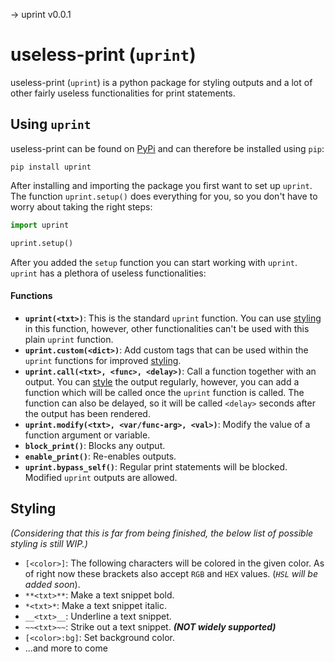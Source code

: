 -> uprint v0.0.1
# useless-print (`uprint`)
useless-print (`uprint`) is a python package for styling outputs and a lot of other fairly useless functionalities for print statements.

## Using `uprint`
useless-print can be found on [PyPi](https://pypi.org/) and can therefore be installed using `pip`:
```
pip install uprint
```
After installing and importing the package you first want to set up `uprint`. The function `uprint.setup()` does everything for you, so you don't have to worry about taking the right steps:
```python
import uprint

uprint.setup()
```
After you added the `setup` function you can start working with `uprint`. `uprint` has a plethora of useless functionalities:
#### Functions
- **`uprint(<txt>)`**: This is the standard `uprint` function. You can use [styling](#styling) in this function, however, other functionalities can't be used with this plain `uprint` function.
- **`uprint.custom(<dict>)`**: Add custom tags that can be used within the `uprint` functions for improved [styling](#styling).
- **`uprint.call(<txt>, <func>, <delay>)`**: Call a function together with an output. You can [style](#styling) the output regularly, however, you can add a function which will be called once the `uprint` function is called. The function can also be delayed, so it will be called `<delay>` seconds after the output has been rendered.
- **`uprint.modify(<txt>, <var/func-arg>, <val>)`**: Modify the value of a function argument or variable.
- **`block_print()`**: Blocks any output.
- **`enable_print()`**: Re-enables outputs.
- **`uprint.bypass_self()`**: Regular print statements will be blocked. Modified `uprint` outputs are allowed.

## Styling 
*(Considering that this is far from being finished, the below list of possible styling is still WIP.)*
- `[<color>]`: The following characters will be colored in the given color. As of right now these brackets also accept `RGB` and `HEX` values. (*`HSL` will be added soon*).
- `**<txt>**`: Make a text snippet bold.
- `*<txt>*`: Make a text snippet italic.
- `__<txt>__`: Underline a text snippet.
- `~~<txt>~~`: Strike out a text snippet. ***(NOT widely supported)***
- `[<color>:bg]`: Set background color.
- ...and more to come
